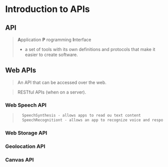 # Introduction to APIs 

## API
 > **A**pplication **P** rogramming **I**nterface
 >
 > - a set of tools with its own definitions and protocols
 >   that make it easier to create software.


 ## Web APIs 
 > 
 > An API that can be accessed over the web.

 > RESTful APIs (when on a server).


### Web Speech API
>
>```js  
>   SpeechSynthesis - allows apps to read ou text content
>   SpeechRecognitiont - allows an app to recognize voice and respond accordingly
>```


### Web Storage API
### Geolocation API
### Canvas API